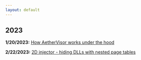 ```yaml
---
layout: default
---
```


## 2023

**1/20/2023:** [How AetherVisor works under the hood](https://mellownight.github.io/2023/01/19/AetherVisor.html)
<br> 

**2/22/2023:** [2D injector - hiding DLLs with nested page tables](https://mellownight.github.io/2023/01/10/BEInjector.html)
